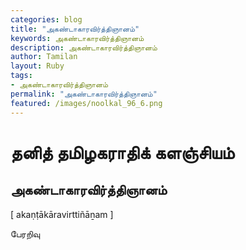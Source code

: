 ```yaml
---  
categories: blog  
title: "அகண்டாகாரவிர்த்திஞானம்"
keywords: அகண்டாகாரவிர்த்திஞானம்  
description: அகண்டாகாரவிர்த்திஞானம்
author: Tamilan  
layout: Ruby  
tags:     
- அகண்டாகாரவிர்த்திஞானம்
permalink: "அகண்டாகாரவிர்த்திஞானம்"  
featured: /images/noolkal_96_6.png  
--- 
```

# தனித் தமிழகராதிக் களஞ்சியம்
## அகண்டாகாரவிர்த்திஞானம்

[ akaṇṭākāravirttiñāṉam ]  
  
பேரறிவு